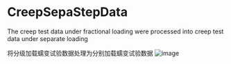 # CreepSepaStepData
The creep test data under fractional loading were processed into creep test data under separate loading

将分级加载蠕变试验数据处理为分别加载蠕变试验数据
![image](https://user-images.githubusercontent.com/21994802/236146799-4aad4a70-9451-4c55-83ff-865e6cbe0eef.png)

